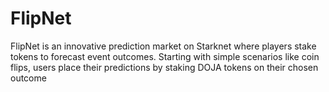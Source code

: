 # FlipNet
FlipNet is an innovative prediction market on Starknet where players stake tokens to forecast event outcomes. Starting with simple scenarios like coin flips, users place their predictions by staking DOJA tokens on their chosen outcome
